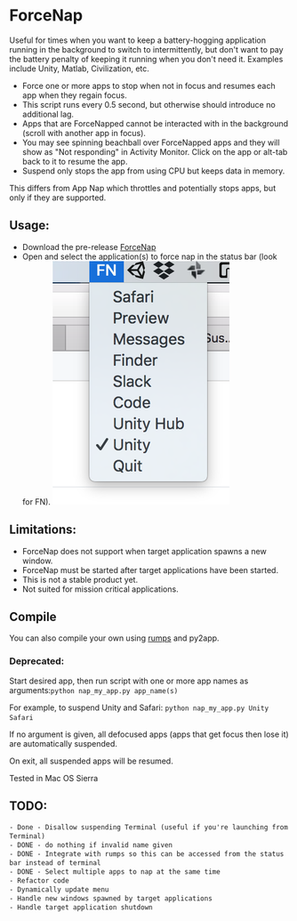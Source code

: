 # ForceNap
Useful for times when you want to keep a battery-hogging application running in the background to switch to intermittently, but don't want to pay the battery penalty of keeping it running when you don't need it. Examples include Unity, Matlab, Civilization, etc.

- Force one or more apps to stop when not in focus and resumes each app when they regain focus.
- This script runs every 0.5 second, but otherwise should introduce no additional lag. 
- Apps that are ForceNapped cannot be interacted with in the background (scroll with another app in focus).
- You may see spinning beachball over ForceNapped apps and they will show as "Not responding" in Activity Monitor. Click on the app or alt-tab back to it to resume the app.
- Suspend only stops the app from using CPU but keeps data in memory.

This differs from App Nap which throttles and potentially stops apps, but only if they are supported.

## Usage:
- Download the pre-release [ForceNap](https://github.com/omikun/MyAppNap/releases)
- Open and select the application(s) to force nap in the status bar (look for FN). 
![Screen shot](/ForceNap_screen_shot.png)

## Limitations:
- ForceNap does not support when target application spawns a new window.
- ForceNap must be started after target applications have been started. 
- This is not a stable product yet. 
- Not suited for mission critical applications.

## Compile 
You can also compile your own using [rumps](https://github.com/jaredks/rumps/blob/master/rumps/rumps.py) and py2app.

### Deprecated:
Start desired app, then run script with one or more app names as arguments:`python nap_my_app.py app_name(s)`

For example, to suspend Unity and Safari:
`python nap_my_app.py Unity Safari`

If no argument is given, all defocused apps (apps that get focus then lose it) are automatically suspended.

On exit, all suspended apps will be resumed.

Tested in Mac OS Sierra

## TODO:

    - Done - Disallow suspending Terminal (useful if you're launching from Terminal)
    - DONE - do nothing if invalid name given
    - DONE - Integrate with rumps so this can be accessed from the status bar instead of terminal
    - DONE - Select multiple apps to nap at the same time
    - Refactor code
    - Dynamically update menu
    - Handle new windows spawned by target applications
    - Handle target application shutdown
